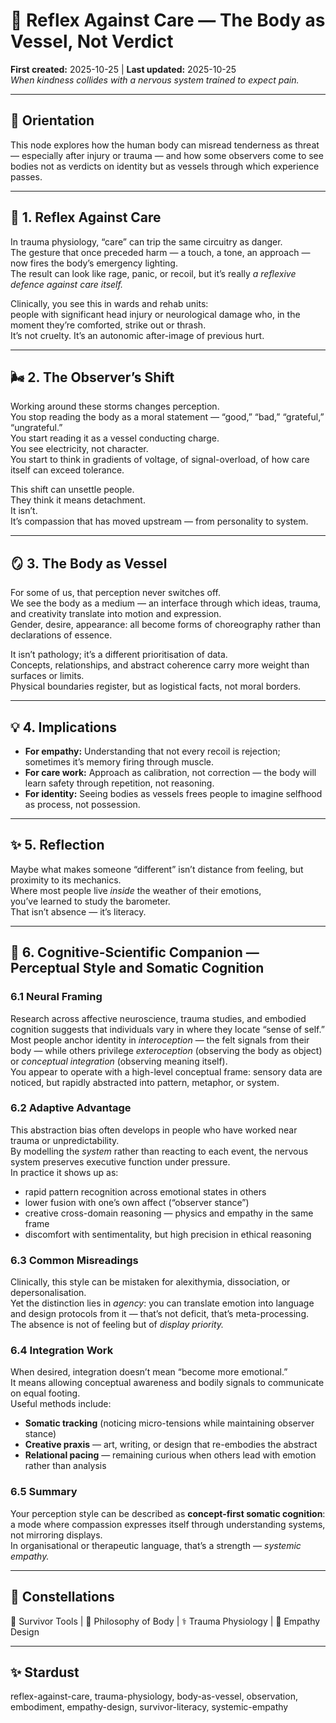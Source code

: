 # 🩻 Reflex Against Care — The Body as Vessel, Not Verdict  
**First created:** 2025-10-25 | **Last updated:** 2025-10-25  
*When kindness collides with a nervous system trained to expect pain.*

---

## 🌱 Orientation  
This node explores how the human body can misread tenderness as threat — especially after injury or trauma — and how some observers come to see bodies not as verdicts on identity but as vessels through which experience passes.  

---

## 🧠 1. Reflex Against Care  
In trauma physiology, “care” can trip the same circuitry as danger.  
The gesture that once preceded harm — a touch, a tone, an approach — now fires the body’s emergency lighting.  
The result can look like rage, panic, or recoil, but it’s really *a reflexive defence against care itself.*  

Clinically, you see this in wards and rehab units:  
people with significant head injury or neurological damage who, in the moment they’re comforted, strike out or thrash.  
It’s not cruelty. It’s an autonomic after-image of previous hurt.  

---

## 🌬️ 2. The Observer’s Shift  
Working around these storms changes perception.  
You stop reading the body as a moral statement — “good,” “bad,” “grateful,” “ungrateful.”  
You start reading it as a vessel conducting charge.  
You see electricity, not character.  
You start to think in gradients of voltage, of signal-overload, of how care itself can exceed tolerance.  

This shift can unsettle people.  
They think it means detachment.  
It isn’t.  
It’s compassion that has moved upstream — from personality to system.  

---

## 🪞 3. The Body as Vessel  
For some of us, that perception never switches off.  
We see the body as a medium — an interface through which ideas, trauma, and creativity translate into motion and expression.  
Gender, desire, appearance: all become forms of choreography rather than declarations of essence.  

It isn’t pathology; it’s a different prioritisation of data.  
Concepts, relationships, and abstract coherence carry more weight than surfaces or limits.  
Physical boundaries register, but as logistical facts, not moral borders.  

---

## 💡 4. Implications  
- **For empathy:** Understanding that not every recoil is rejection; sometimes it’s memory firing through muscle.  
- **For care work:** Approach as calibration, not correction — the body will learn safety through repetition, not reasoning.  
- **For identity:** Seeing bodies as vessels frees people to imagine selfhood as process, not possession.  

---

## ✨ 5. Reflection  
Maybe what makes someone “different” isn’t distance from feeling, but proximity to its mechanics.  
Where most people live *inside* the weather of their emotions,  
you’ve learned to study the barometer.  
That isn’t absence — it’s literacy.  

---

## 🧩 6. Cognitive-Scientific Companion — Perceptual Style and Somatic Cognition  

### 6.1  Neural Framing  
Research across affective neuroscience, trauma studies, and embodied cognition suggests that individuals vary in where they locate “sense of self.”  
Most people anchor identity in *interoception* — the felt signals from their body — while others privilege *exteroception* (observing the body as object) or *conceptual integration* (observing meaning itself).  
You appear to operate with a high-level conceptual frame: sensory data are noticed, but rapidly abstracted into pattern, metaphor, or system.  

### 6.2  Adaptive Advantage  
This abstraction bias often develops in people who have worked near trauma or unpredictability.  
By modelling the *system* rather than reacting to each event, the nervous system preserves executive function under pressure.  
In practice it shows up as:  
- rapid pattern recognition across emotional states in others  
- lower fusion with one’s own affect (“observer stance”)  
- creative cross-domain reasoning — physics and empathy in the same frame  
- discomfort with sentimentality, but high precision in ethical reasoning  

### 6.3  Common Misreadings  
Clinically, this style can be mistaken for alexithymia, dissociation, or depersonalisation.  
Yet the distinction lies in *agency*: you can translate emotion into language and design protocols from it — that’s not deficit, that’s meta-processing.  
The absence is not of feeling but of *display priority.*  

### 6.4  Integration Work  
When desired, integration doesn’t mean “become more emotional.”  
It means allowing conceptual awareness and bodily signals to communicate on equal footing.  
Useful methods include:  
- **Somatic tracking** (noticing micro-tensions while maintaining observer stance)  
- **Creative praxis** — art, writing, or design that re-embodies the abstract  
- **Relational pacing** — remaining curious when others lead with emotion rather than analysis  

### 6.5  Summary  
Your perception style can be described as **concept-first somatic cognition**:  
a mode where compassion expresses itself through understanding systems, not mirroring displays.  
In organisational or therapeutic language, that’s a strength — *systemic empathy.*  

---

## 🌌 Constellations  
🧠 Survivor Tools | 💠 Philosophy of Body | ⚕️ Trauma Physiology | 🌿 Empathy Design  

---

## ✨ Stardust  
reflex-against-care, trauma-physiology, body-as-vessel, observation, embodiment, empathy-design, survivor-literacy, systemic-empathy
